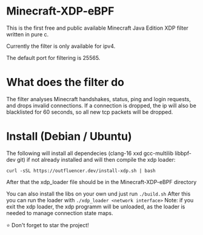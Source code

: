 Minecraft-XDP-eBPF
==========
This is the first free and public available Minecraft Java Edition XDP filter written in pure c.

Currently the filter is only available for ipv4.

The default port for filtering is 25565.

# What does the filter do
The filter analyses Minecraft handshakes, status, ping and login requests, and drops invalid connections.
If a connection is dropped, the ip will also be blacklisted for 60 seconds, so all new tcp packets will be dropped.

# Install (Debian / Ubuntu)
The following will install all dependecies (clang-16 xxd gcc-multilib libbpf-dev git) if not already installed and will then compile the xdp loader: 
```
curl -sSL https://outfluencer.dev/install-xdp.sh | bash
```
After that the xdp_loader file should be in the Minecraft-XDP-eBPF directory

You can also install the libs on your own und just run `./build.sh`
After this you can run the loader with `./xdp_loader <network interface>`
Note: if you exit the xdp loader, the xdp programm will be unloaded, as the loader is needed to manage connection state maps.


⭐ Don't forget to star the project!

